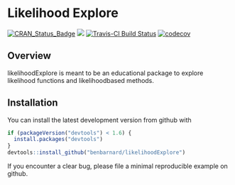 
# Likelihood Explore

[![CRAN\_Status\_Badge](http://www.r-pkg.org/badges/version/likelihoodExplore)](https://cran.r-project.org/package=likelihoodExplore)
[![](http://cranlogs.r-pkg.org/badges/grand-total/likelihoodExplore)](https://cran.r-project.org/package=likelihoodExplore)
[![Travis-CI Build
Status](https://travis-ci.org/BenBarnard/likelihoodExplore.svg?branch=master)](https://travis-ci.org/BenBarnard/likelihoodExplore)
[![codecov](https://codecov.io/gh/BenBarnard/likelihoodExplore/branch/master/graph/badge.svg)](https://codecov.io/gh/BenBarnard/likelihoodExplore)

## Overview

likelihoodExplore is meant to be an educational package to explore
likelihood functions and likelihoodbased methods.

## Installation

You can install the latest development version from github with

``` r
if (packageVersion("devtools") < 1.6) {
  install.packages("devtools")
}
devtools::install_github("benbarnard/likelihoodExplore")
```

If you encounter a clear bug, please file a minimal reproducible example
on github.
